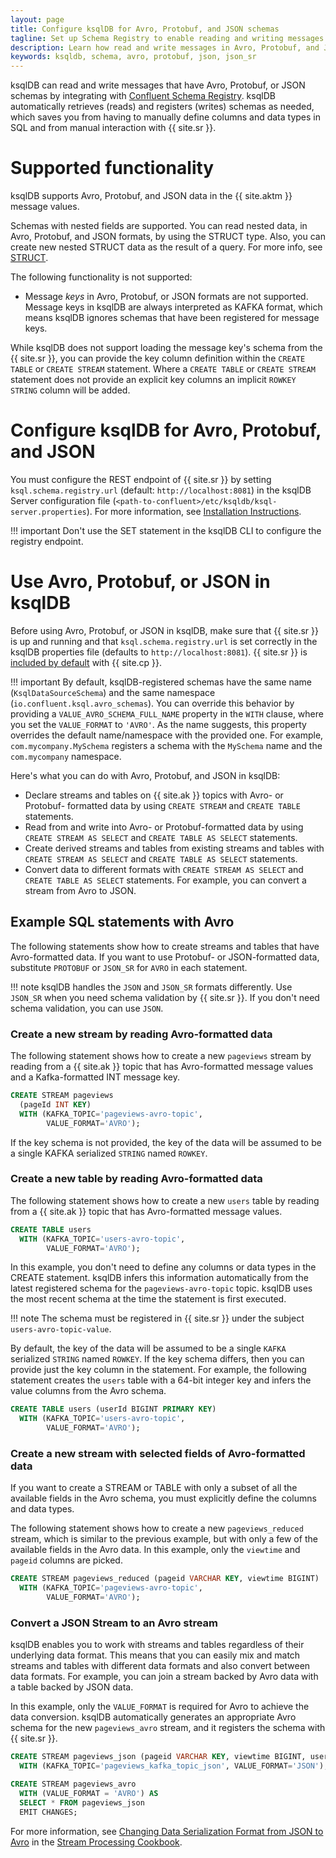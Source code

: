 ```yaml
---
layout: page
title: Configure ksqlDB for Avro, Protobuf, and JSON schemas
tagline: Set up Schema Registry to enable reading and writing messages in Avro, Protobuf, and JSON formats
description: Learn how read and write messages in Avro, Protobuf, and JSON by integrating ksqlDB with Confluent Schema Registry
keywords: ksqldb, schema, avro, protobuf, json, json_sr
---
```


ksqlDB can read and write messages that have Avro, Protobuf, or JSON schemas
by integrating with [Confluent Schema Registry](https://docs.confluent.io/current/schema-registry/index.html).
ksqlDB automatically retrieves (reads) and registers (writes) schemas as
needed, which saves you from having to manually define columns
and data types in SQL and from manual interaction with {{ site.sr }}.

Supported functionality
=======================

ksqlDB supports Avro, Protobuf, and JSON data in the {{ site.aktm }} message
values.

Schemas with nested fields are supported. You can read nested data,
in Avro, Protobuf, and JSON formats, by using the STRUCT type. Also, you can
create new nested STRUCT data as the result of a query. For more info, see
[STRUCT](../../../developer-guide/syntax-reference.md#struct).

The following functionality is not supported:

-   Message *keys* in Avro, Protobuf, or JSON formats are not supported. Message
    keys in ksqlDB are always interpreted as KAFKA format, which means ksqlDB
    ignores schemas that have been registered for message keys.

While ksqlDB does not support loading the message key's schema from the {{ site.sr }},
you can provide the key column definition within the `CREATE TABLE` or `CREATE STREAM`
statement. Where a `CREATE TABLE` or `CREATE STREAM` statement does not provide an
explicit key columns an implicit `ROWKEY STRING` column will be added.

Configure ksqlDB for Avro, Protobuf, and JSON
=============================================

You must configure the REST endpoint of {{ site.sr }} by setting
`ksql.schema.registry.url` (default: `http://localhost:8081`) in the
ksqlDB Server configuration file
(`<path-to-confluent>/etc/ksqldb/ksql-server.properties`). For more
information, see
[Installation Instructions](../installing.md#installation-instructions).

!!! important
      Don't use the SET statement in the ksqlDB CLI to configure the registry
      endpoint.

Use Avro, Protobuf, or JSON in ksqlDB
=====================================

Before using Avro, Protobuf, or JSON in ksqlDB, make sure that {{ site.sr }} is up and
running and that `ksql.schema.registry.url` is set correctly in the ksqlDB
properties file (defaults to `http://localhost:8081`). {{ site.sr }} is
[included by default](https://docs.confluent.io/current/quickstart/index.html) with
{{ site.cp }}.

!!! important
      By default, ksqlDB-registered schemas have the same name
      (`KsqlDataSourceSchema`) and the same namespace
      (`io.confluent.ksql.avro_schemas`). You can override this behavior by
      providing a `VALUE_AVRO_SCHEMA_FULL_NAME` property in the `WITH` clause,
      where you set the `VALUE_FORMAT` to `'AVRO'`. As the name suggests, this
      property overrides the default name/namespace with the provided one.
      For example, `com.mycompany.MySchema` registers a schema with the
      `MySchema` name and the `com.mycompany` namespace.

Here's what you can do with Avro, Protobuf, and JSON in ksqlDB:

-   Declare streams and tables on {{ site.ak }} topics with Avro- or Protobuf-
    formatted data by using `CREATE STREAM` and `CREATE TABLE` statements.
-   Read from and write into Avro- or Protobuf-formatted data by using
    `CREATE STREAM AS SELECT` and `CREATE TABLE AS SELECT` statements.
-   Create derived streams and tables from existing streams and tables
    with `CREATE STREAM AS SELECT` and `CREATE TABLE AS SELECT`
    statements.
-   Convert data to different formats with `CREATE STREAM AS SELECT` and
    `CREATE TABLE AS SELECT` statements. For example, you can convert a
    stream from Avro to JSON.

Example SQL statements with Avro
--------------------------------

The following statements show how to create streams and tables that have 
Avro-formatted data. If you want to use Protobuf- or JSON-formatted data,
substitute `PROTOBUF` or `JSON_SR` for `AVRO` in each statement.

!!! note
    ksqlDB handles the `JSON` and `JSON_SR` formats differently. Use `JSON_SR`
    when you need schema validation by {{ site.sr }}. If you don't need schema
    validation, you can use `JSON`.

### Create a new stream by reading Avro-formatted data

The following statement shows how to create a new `pageviews` stream by
reading from a {{ site.ak }} topic that has Avro-formatted message values and
a Kafka-formatted INT message key.

```sql
CREATE STREAM pageviews
  (pageId INT KEY)
  WITH (KAFKA_TOPIC='pageviews-avro-topic',
        VALUE_FORMAT='AVRO');
```

If the key schema is not provided, the key of the data will be assumed to be
a single KAFKA serialized `STRING` named `ROWKEY`.

### Create a new table by reading Avro-formatted data

The following statement shows how to create a new `users` table by
reading from a {{ site.ak }} topic that has Avro-formatted message values.

```sql
CREATE TABLE users
  WITH (KAFKA_TOPIC='users-avro-topic',
        VALUE_FORMAT='AVRO');
```

In this example, you don't need to define any columns or data types in
the CREATE statement. ksqlDB infers this information automatically from
the latest registered schema for the `pageviews-avro-topic` topic.
ksqlDB uses the most recent schema at the time the statement is first
executed.

!!! note
    The schema must be registered in {{ site.sr }} under the subject
    `users-avro-topic-value`.

By default, the key of the data will be assumed to be a single `KAFKA`
serialized `STRING` named `ROWKEY`. If the key schema differs, then you
can provide just the key column in the statement. For example, the following
statement creates the `users` table with a 64-bit integer key and infers the
value columns from the Avro schema.

```sql
CREATE TABLE users (userId BIGINT PRIMARY KEY)
  WITH (KAFKA_TOPIC='users-avro-topic',
        VALUE_FORMAT='AVRO');
```

### Create a new stream with selected fields of Avro-formatted data

If you want to create a STREAM or TABLE with only a subset of all the
available fields in the Avro schema, you must explicitly define the
columns and data types.

The following statement shows how to create a new `pageviews_reduced`
stream, which is similar to the previous example, but with only a few of
the available fields in the Avro data. In this example, only the
`viewtime` and `pageid` columns are picked.

```sql
CREATE STREAM pageviews_reduced (pageid VARCHAR KEY, viewtime BIGINT)
  WITH (KAFKA_TOPIC='pageviews-avro-topic',
        VALUE_FORMAT='AVRO');
```

### Convert a JSON Stream to an Avro stream

ksqlDB enables you to work with streams and tables regardless of their
underlying data format. This means that you can easily mix and match
streams and tables with different data formats and also convert between
data formats. For example, you can join a stream backed by Avro data
with a table backed by JSON data.

In this example, only the `VALUE_FORMAT` is required for Avro to achieve
the data conversion. ksqlDB automatically generates an appropriate Avro
schema for the new `pageviews_avro` stream, and it registers the schema
with {{ site.sr }}.

```sql
CREATE STREAM pageviews_json (pageid VARCHAR KEY, viewtime BIGINT, userid VARCHAR)
  WITH (KAFKA_TOPIC='pageviews_kafka_topic_json', VALUE_FORMAT='JSON');

CREATE STREAM pageviews_avro
  WITH (VALUE_FORMAT = 'AVRO') AS
  SELECT * FROM pageviews_json
  EMIT CHANGES;
```

For more information, see
[Changing Data Serialization Format from JSON to Avro](https://www.confluent.io/stream-processing-cookbook/ksql-recipes/changing-data-serialization-format-json-avro)
in the [Stream Processing Cookbook](https://www.confluent.io/product/ksql/stream-processing-cookbook).
